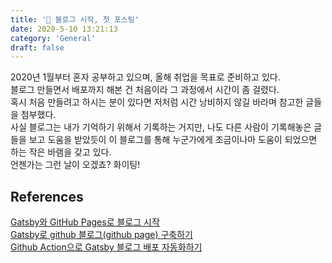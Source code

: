 ```yaml
---
title: '📝 블로그 시작, 첫 포스팅'
date: 2020-5-10 13:21:13
category: 'General'
draft: false
---
```


2020년 1월부터 혼자 공부하고 있으며, 올해 취업을 목표로 준비하고 있다.   
블로그 만들면서 배포까지 해본 건 처음이라 그 과정에서 시간이 좀 걸렸다.    
혹시 처음 만들려고 하시는 분이 있다면 저처럼 시간 낭비하지 않길 바라며 참고한 글들을 첨부했다.   
사실 블로그는 내가 기억하기 위해서 기록하는 거지만, 나도 다른 사람이 기록해놓은 글들을 보고 도움을 받았듯이 이 블로그를 통해 누군가에게 조금이나마 도움이 되었으면 하는 작은 바램을 갖고 있다.  
언젠가는 그런 날이 오겠죠? 화이팅! 
## References
[Gatsby와 GitHub Pages로 블로그 시작](https://blog.sungkwang.me/articles/2020/01/21/start-a-blog-gatsby-and-github-pages/)  
[Gatsby로 github 블로그(github page) 구축하기](https://blog.naver.com/PostView.nhn?blogId=lyshyn&logNo=221527017383&proxyReferer=https://www.google.com/)  
[Github Action으로 Gatsby 블로그 배포 자동화하기](https://alstn2468.github.io/Automation/2020-01-24-GatsbyGithubAction/)
